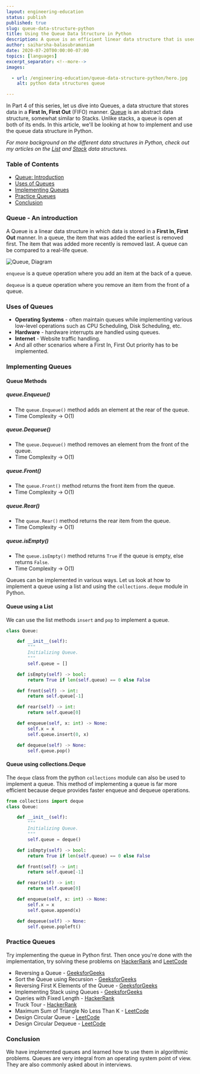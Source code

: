 ```yaml
---
layout: engineering-education
status: publish
published: true
slug: queue-data-structure-python
title: Using the Queue Data Structure in Python
description: A queue is an efficient linear data structure that is used to maintain the order and is used to implement other data structures. 
author: saiharsha-balasubramaniam
date: 2020-07-20T00:00:00-07:00
topics: [languages]
excerpt_separator: <!--more-->
images:

  - url: /engineering-education/queue-data-structure-python/hero.jpg
    alt: python data structures queue

---
```

In Part 4 of this series, let us dive into Queues, a data structure that stores data in a **First In, First Out** (FIFO) manner. [Queue](https://www.tutorialspoint.com/data_structures_algorithms/dsa_queue.htm) is an abstract data structure, somewhat similar to Stacks. Unlike stacks, a queue is open at both of its ends. In this article, we'll be looking at how to implement and use the queue data structure in Python.

*For more background on the different data structures in Python, check out my articles on the [List](/engineering-education/list-data-structure-python/) and [Stack](/engineering-education/stack-data-structure-python) data structures.*

<!--more-->

### Table of Contents

- [Queue: Introduction](#queue:-introduction)
- [Uses of Queues](#uses-of-queues)
- [Implementing Queues](#implementing-queues)
- [Practice Queues](#practice-queues)
- [Conclusion](#conclusion)

### Queue - An introduction
A Queue is a linear data structure in which data is stored in a **First In, First Out** manner. In a queue, the item that was added the earliest is removed first. The item that was added more recently is removed last. A queue can be compared to a real-life queue.

![Queue, Diagram](/engineering-education/queue-data-structure-python/queue.png)

`enqueue` is a queue operation where you add an item at the back of a queue.

`dequeue` is a queue operation where you remove an item from the front of a queue.

### Uses of Queues

- **Operating Systems** - often maintain queues while implementing various low-level operations such as CPU Scheduling, Disk Scheduling, etc.
- **Hardware** - hardware interrupts are handled using queues.
- **Internet** - Website traffic handling.
- And all other scenarios where a First In, First Out priority has to be implemented.

### Implementing Queues

#### Queue Methods

##### queue.Enqueue()
- The `queue.Enqueue()` method adds an element at the rear of the queue.
- Time Complexity -> O(1)
##### queue.Dequeue()
- The `queue.Dequeue()` method removes an element from the front of the queue.
- Time Complexity -> O(1)
##### queue.Front()
- The `queue.Front()` method returns the front item from the queue.
- Time Complexity -> O(1)
##### queue.Rear()
- The `queue.Rear()` method returns the rear item from the queue.
- Time Complexity -> O(1)
##### queue.isEmpty()
- The `queue.isEmpty()` method returns `True` if the queue is empty, else returns `False`.
- Time Complexity -> O(1)

Queues can be implemented in various ways. Let us look at how to implement a queue using a list and using the `collections.deque` module in Python.

#### Queue using a List

We can use the list methods `insert` and `pop` to implement a queue.

```python
class Queue:

    def __init__(self):
        """
        Initializing Queue.
        """
        self.queue = []

    def isEmpty(self) -> bool:
        return True if len(self.queue) == 0 else False

    def front(self) -> int:
        return self.queue[-1]

    def rear(self) -> int:
        return self.queue[0]

    def enqueue(self, x: int) -> None:
        self.x = x
        self.queue.insert(0, x)       

    def dequeue(self) -> None:
        self.queue.pop()
```

#### Queue using collections.Deque

The `deque` class from the python `collections` module can also be used to implement a queue. This method of implementing a queue is far more efficient because deque provides faster enqueue and dequeue operations.

```python
from collections import deque
class Queue:

    def __init__(self):
        """
        Initializing Queue.
        """
        self.queue = deque()

    def isEmpty(self) -> bool:
        return True if len(self.queue) == 0 else False

    def front(self) -> int:
        return self.queue[-1]

    def rear(self) -> int:
        return self.queue[0]

    def enqueue(self, x: int) -> None:
        self.x = x
        self.queue.append(x)       

    def dequeue(self) -> None:
        self.queue.popleft()
```

### Practice Queues

Try implementing the queue in Python first. Then once you're done with the implementation, try solving these problems on [HackerRank](https://hackerrank.com/dashboard) and [LeetCode](https://leetcode.com/problems)

- Reversing a Queue - [GeeksforGeeks](https://www.geeksforgeeks.org/reversing-a-queue/?ref=rp)
- Sort the Queue using Recursion - [GeeksforGeeks](https://www.geeksforgeeks.org/sort-the-queue-using-recursion/?ref=rp)
- Reversing First K Elements of the Queue - [GeeksforGeeks](https://www.geeksforgeeks.org/reversing-first-k-elements-queue/?ref=rp)
- Implementing Stack using Queues - [GeeksforGeeks](https://www.geeksforgeeks.org/implement-stack-using-queue/)
- Queries with Fixed Length - [HackerRank](https://www.hackerrank.com/challenges/queries-with-fixed-length/problem)
- Truck Tour - [HackerRank](https://www.hackerrank.com/challenges/truck-tour/problem)
- Maximum Sum of Triangle No Less Than K - [LeetCode](https://leetcode.com/problems/max-sum-of-rectangle-no-larger-than-k/)
- Design Circular Queue - [LeetCode](https://leetcode.com/problems/design-circular-queue/)
- Design Circular Dequeue - [LeetCode](https://leetcode.com/problems/design-circular-deque/)

### Conclusion
We have implemented queues and learned how to use them in algorithmic problems. Queues are very integral from an operating system point of view. They are also commonly asked about in interviews.